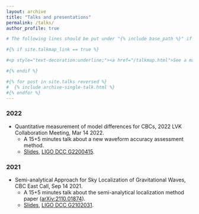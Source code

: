 ```yaml
---
layout: archive
title: "Talks and presentations"
permalink: /talks/
author_profile: true

# The following lines should be put under "{% include base_path %}" if you want them

#{% if site.talkmap_link == true %}

#<p style="text-decoration:underline;"><a href="/talkmap.html">See a map of all the places I've given a talk!</#a></p>

#{% endif %}

#{% for post in site.talks reversed %}
#  {% include archive-single-talk.html %}
#{% endfor %}
---
```

### 2022
* Quantitative measurement of model differences for CBCs, 2022 LVK Collaboration Meeting, Mar 14 2022.
  * A 15+5 minutes talk about a new waveform accuracy assessment method. 
  * [Slides](../files/slides/wavediff_LVK2022meeting_PE.pdf), [LIGO DCC G2200415](https://dcc.ligo.org/LIGO-G2200415).

### 2021
* Semi-analytical Approach for Sky Localization of Gravitational Waves, CBC East Call, Sep 14 2021.
    * A 15+5 minutes talk about the semi-analytical localization method paper ([arXiv:2110.01874](https://arxiv.org/abs/2110.01874)). 
    * [Slides](../files/slides/semoloc_report.pdf), [LIGO DCC G2102031](https://dcc.ligo.org/LIGO-G2102031).
